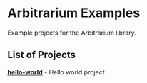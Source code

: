 # Arbitrarium Examples
Example projects for the Arbitrarium library.

## List of Projects
**[hello-world](https://github.com/circuitcodes/arbitrarium/tree/master/examples/hello)** - Hello world project
